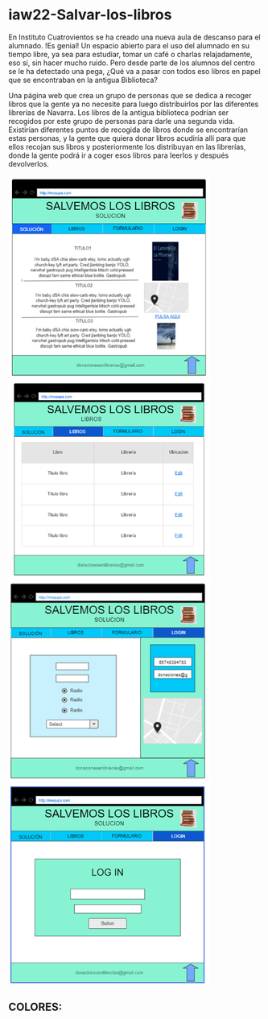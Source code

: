 # iaw22-Salvar-los-libros
En Instituto Cuatrovientos se ha creado una nueva aula de descanso para el alumnado. !Es genial! Un espacio abierto para el uso del alumnado en su tiempo libre, ya sea para estudiar, tomar un café o charlas relajadamente, eso si, sin hacer mucho ruido.
Pero desde parte de los alumnos del centro se le ha detectado una pega, ¿Qué va a pasar con todos eso libros en papel que se encontraban en la antigua Biblioteca?

Una página web que crea un grupo de personas que se dedica a recoger libros que la gente ya no necesite para luego distribuirlos por las diferentes librerías de Navarra. Los libros de la antigua biblioteca podrían ser recogidos por este grupo de personas para darle una segunda vida. Existirían diferentes puntos de recogida de libros donde se encontrarían estas personas, y la gente que quiera donar libros acudiría allí para que ellos recojan sus libros y posteriormente los distribuyan en las librerías, donde la gente podrá ir a coger esos libros para leerlos y después devolverlos. 

<img src="fotos readme/1.png"  height="400rem" width="400rem"> <img src="fotos readme/2.png"  height="400rem" width="400rem">
<img src="fotos readme/3.png"  height="400rem" width="400rem"> <img src="fotos readme/4.png"  height="400rem" width="400rem">

<h2>COLORES:</h2>

